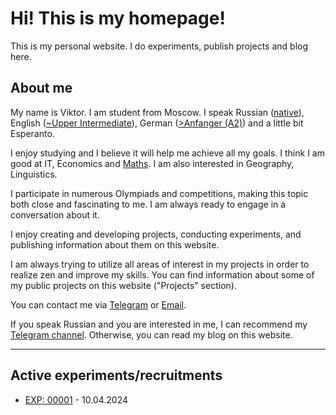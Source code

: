 # Hi! This is my homepage!

This is my personal website. I do experiments, publish projects and blog here. 

## About me

My name is Viktor. I am student from Moscow. I speak Russian ([native](https://en.wikipedia.org/wiki/Russian_language)), English ([~Upper Intermediate](https://learnenglish.britishcouncil.org/english-levels)), German ([>Anfanger (A2)](https://www.goethe.de/ins/ru/de/spr/kon/stu.html)) and a little bit Esperanto.

I enjoy studying and I believe it will help me achieve all my goals.
I think I am good at IT, Economics and [Maths](https://www.thesaurus.com/e/grammar/math-vs-maths/#:~:text=Math%20is%20the%20preferred%20term,places%20while%20maths%20was%20elsewhere.).
I am also interested in Geography, Linguistics.

I participate in numerous Olympiads and competitions, making this topic both close and fascinating to me. I am always ready to engage in a conversation about it.

I enjoy creating and developing projects, conducting experiments, and publishing information about them on this website. 

I am always trying to utilize all areas of interest in my projects in order to realize zen and improve my skills.
You can find information about some of my public projects on this website ("Projects" section).

You can contact me via [Telegram](https://t.me/Grey31) or [Email](https://arbuz.icu/mail).

If you speak Russian and you are interested in me, I can recommend my [Telegram channel](https://t.me/marakarka). Otherwise, you can read my blog on this website.


- - -


## Active experiments/recruitments

- [EXP: 00001](https://arbuz.icu/experiments/00001) - 10.04.2024
